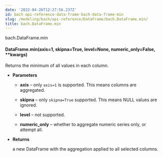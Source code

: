 ```yaml
---
date: '2022-04-26T12:27:56.237Z'
id: bach-api-reference-data-frame-bach-data-frame-min
slug: /modeling/bach/api-reference/DataFrame/bach.DataFrame.min/
title: bach.DataFrame.min
---
```


bach.DataFrame.min


#### DataFrame.min(axis=1, skipna=True, level=None, numeric_only=False, \*\*kwargs)
Returns the minimum of all values in each column.


* **Parameters**

    
    * **axis** – only `axis=1` is supported. This means columns are aggregated.


    * **skipna** – only `skipna=True` supported. This means NULL values are ignored.


    * **level** – not supported.


    * **numeric_only** – whether to aggregate numeric series only, or attempt all.



* **Returns**

    a new DataFrame with the aggregation applied to all selected columns.


<!-- !! processed by numpydoc !! -->
